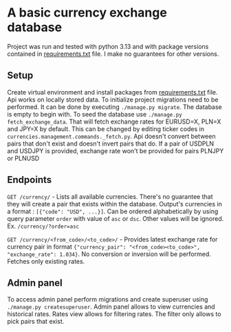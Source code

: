 # A basic currency exchange database

Project was run and tested with python 3.13 and with package versions contained in 
[requirements.txt](requirements.txt) file. I make no guarantees for other versions.

## Setup

Create virtual environment and install packages from [requirements.txt](requirements.txt) 
file. Api works on locally stored data. To initialize project migrations need to be performed. 
It can be done by executing `./manage.py migrate`. The database is empty to begin with. 
To seed the database use `./manage.py fetch_exchange_data`. That will fetch 
exchange rates for EURUSD=X, PLN=X and JPY=X by default. This can be changed by 
editing ticker codes in `currencies.management.commands._fetch.py`. Api doesn't
convert between pairs that don't exist and doesn't invert pairs that do. If a pair of
USDPLN and USDJPY is provided, exchange rate won't be provided for pairs PLNJPY or 
PLNUSD

## Endpoints

`GET /currency/` - Lists all available currencies. There's no guarantee that they 
will create a pair that exists within the database. Output's currencies in a format : 
`[{"code": "USD", ...}]`. Can be ordered alphabetically by using query parameter 
`order` with value of `asc` or `dsc`. Other values will be ignored. Ex. 
`/currency/?order=asc`

`GET /currency/<from_code>/<to_code>/` - Provides latest exchange rate for currency 
pair in format `{"currency_pair": "<from_code><to_code>", "exchange_rate": 1.034}`. 
No conversion or inversion will be performed. Fetches only existing rates.

## Admin panel

To access admin panel perform migrations and create superuser using 
`./manage.py createsuperuser`. Admin panel allows to view currencies and historical rates.
Rates view allows for filtering rates. The filter only allows to pick pairs that exist.